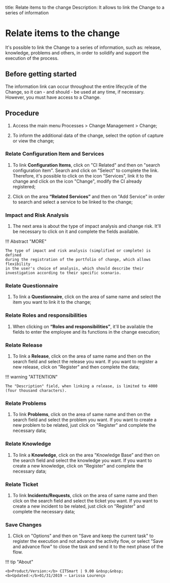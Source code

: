 title: Relate items to the change
Description: It allows to link the Change to a series of information

# Relate items to the change

It's possible to link the Change to a series of information, such as: release, knowledge, problems and others, in order to solidify and support the execution of the process.

## Before getting started

The information link can occur throughout the entire lifecycle of the Change, so
it can - and should - be used at any time, if necessary. However,
you must have access to a Change.

## Procedure

1.  Access the main menu Processes \>
    Change Management \> Change;

2.  To inform the additional data of the change, select the option of capture
    or view the change;

### Relate Configuration Item and Services

1.  To link **Configuration Items**, click on "CI Related" and then on "search configuration
    item". Search and click on "Select" to complete the link. Therefore, it's possible to
    click on the icon "Services", link it to the change and click on the icon "Change",
    modify the CI already registered;

2.  Click on the area **“Related Services”** and then on "Add Service" in order to
    search and select a service to be linked to the change;

### Impact and Risk Analysis

1.  The next area is about the type of impact analysis and change risk. It'll be
    necessary to click on it and complete the fields available.

!!! Abstract "MORE"

    The type of impact and risk analysis (simplified or complete) is defined
    during the registration of the portfolio of change, which allows flexibility
    in the user's choice of analysis, which should describe their
    investigation according to their specific scenario.

### Relate Questionnaire

1.  To link a **Questionnaire**, click on the area of same name and select the item
    you want to link it to the change;

### Relate Roles and responsibilities

1.  When clicking on **“Roles and responsibilities”**, it'll be available the fields to
    enter the employee and its functions in the change execution;

### Relate Release

1.  To link a **Release**, click on the area of same name and then on the search field
    and select the release you want. If you want to register a new release, click
    on "Register" and then complete the data;

!!! warning "ATTENTION"

    The "Description" field, when linking a release, is limited to 4000 (four thousand characters).

### Relate Problems

1.  To link **Problems**, click on the area of same name and then on the search field
    and select the problem you want. If you want to create a new problem to be related,
    just click on "Register" and complete the necessary data;

### Relate Knowledge

1. To link a **Knowledge**, click on the area "Knowledge Base” and then on the search
    field and select the knowledge you want. If you want to create a new knowledge,
    click on "Register" and complete the necessary data;

### Relate Ticket

1. To link **Incidents/Requests**, click on the area of same name and then click on
    the search field and select the ticket you want. If you want to create a new
    incident to be related, just click on "Register" and complete the necessary data;

### Save Changes

1. Click on "Options" and then on "Save and keep the current task" to register the execution
    and not advance the activity flow, or select "Save and advance flow" to close the task
    and send it to the next phase of the flow.

!!! tip "About"

    <b>Product/Version:</b> CITSmart | 9.00 &nbsp;&nbsp;
    <b>Updated:</b>01/31/2019 – Larissa Lourenço
